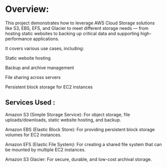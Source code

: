 # Overview:
This project demonstrates how to leverage AWS Cloud Storage solutions like S3, EBS, EFS, and Glacier to meet different storage needs — from hosting static websites to backing up critical data and supporting high-performance applications.

It covers various use cases, including:

Static website hosting

Backup and archive management

File sharing across servers

Persistent block storage for EC2 instances

## Services Used :
Amazon S3 (Simple Storage Service):
For object storage, file uploads/downloads, static website hosting, and backup.

Amazon EBS (Elastic Block Store):
For providing persistent block storage volumes for EC2 instances.

Amazon EFS (Elastic File System):
For creating a shared file system that can be mounted by multiple EC2 instances.

Amazon S3 Glacier:
For secure, durable, and low-cost archival storage.
